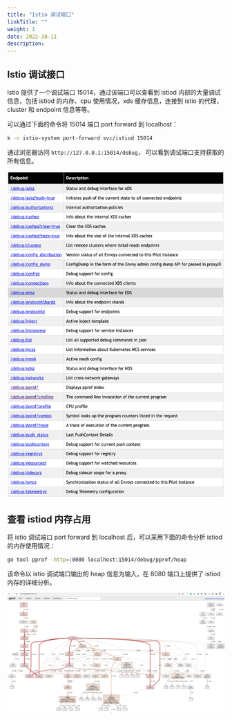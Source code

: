 ```yaml
---
title: "Istio 调试端口"
linkTitle: ""
weight: 1
date: 2022-10-11
description: 
---
```



## Istio 调试接口

Istio 提供了一个调试端口 15014，通过该端口可以查看到 istiod 内部的大量调试信息，包括 istiod 的内存、cpu 使用情况，xds 缓存信息，连接到 istio 的代理，cluster 和 endpoint 信息等等。

可以通过下面的命令将 15014 端口 port forward 到 localhost：

```bash
k -n istio-system port-forward svc/istiod 15014
```

通过浏览器访问 ```http://127.0.0.1:15014/debug```， 可以看到调试端口支持获取的所有信息。

![istio-debug](image/istio-debug.png)

## 查看 istiod 内存占用

将 istio 调试端口 port forward 到 localhost 后，可以采用下面的命令分析 istiod 的内存使用情况：

```bash
go tool pprof -http=:8080 localhost:15014/debug/pprof/heap
```

该命令以 istio 调试端口输出的 heap 信息为输入，在 8080 端口上提供了 istiod 内存的详细分析。

![istio-heap](image/istio-heap.png)

